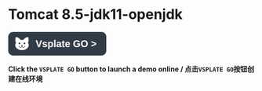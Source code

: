 # Tomcat 8.5-jdk11-openjdk

<a href="https://www.vsplate.com/?docker-compose=https://github.com/vsplate/dcenvs/tomcat/8.5-jdk11-openjdk"><img alt="VSPLATE GO" src="https://raw.githubusercontent.com/vsplate/images/master/vsgo_btn.png" width="200px"></a>

**Click the `VSPLATE GO` button to launch a demo online / 点击`VSPLATE GO`按钮创建在线环境**